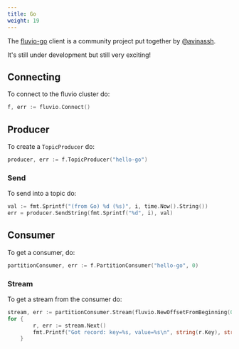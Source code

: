```yaml
---
title: Go
weight: 19
---
```


The [fluvio-go] client is a community
project put together by [@avinassh].

It's still under development but still very exciting!

[fluvio-go]: https://github.com/avinassh/fluvio-go 
[@avinassh]: https://github.com/avinassh

## Connecting

To connect to the fluvio cluster do:
```go
f, err := fluvio.Connect()
```

## Producer

To create a `TopicProducer` do:
```go
producer, err := f.TopicProducer("hello-go")
```

### Send

To send into a topic do:
```go
val := fmt.Sprintf("(from Go) %d (%s)", i, time.Now().String())
err = producer.SendString(fmt.Sprintf("%d", i), val)
```

## Consumer 

To get a consumer, do:
```go
partitionConsumer, err := f.PartitionConsumer("hello-go", 0)
```

### Stream

To get a stream from the consumer do:
```go
stream, err := partitionConsumer.Stream(fluvio.NewOffsetFromBeginning(0))
for {
		r, err := stream.Next()
		fmt.Printf("Got record: key=%s, value=%s\n", string(r.Key), string(r.Value))
	}
```
